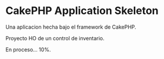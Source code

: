 # CakePHP Application Skeleton
Una aplicacion hecha bajo el framework de CakePHP.

Proyecto HO de un control de inventario.

En proceso... 10%.
